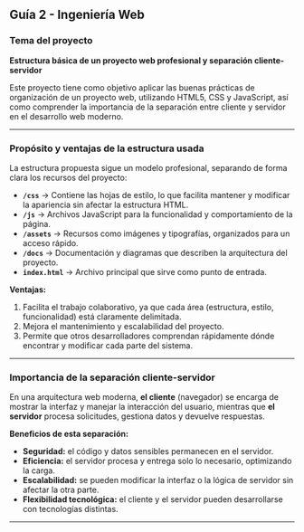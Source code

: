 ## Guía 2 - Ingeniería Web

### Tema del proyecto
**Estructura básica de un proyecto web profesional y separación cliente-servidor**

Este proyecto tiene como objetivo aplicar las buenas prácticas de organización de un proyecto web, utilizando HTML5, CSS y JavaScript, así como comprender la importancia de la separación entre cliente y servidor en el desarrollo web moderno.

---

### Propósito y ventajas de la estructura usada
La estructura propuesta sigue un modelo profesional, separando de forma clara los recursos del proyecto:

- **`/css`** → Contiene las hojas de estilo, lo que facilita mantener y modificar la apariencia sin afectar la estructura HTML.
- **`/js`** → Archivos JavaScript para la funcionalidad y comportamiento de la página.
- **`/assets`** → Recursos como imágenes y tipografías, organizados para un acceso rápido.
- **`/docs`** → Documentación y diagramas que describen la arquitectura del proyecto.
- **`index.html`** → Archivo principal que sirve como punto de entrada.

**Ventajas:**
1. Facilita el trabajo colaborativo, ya que cada área (estructura, estilo, funcionalidad) está claramente delimitada.
2. Mejora el mantenimiento y escalabilidad del proyecto.
3. Permite que otros desarrolladores comprendan rápidamente dónde encontrar y modificar cada parte del sistema.

---

### Importancia de la separación cliente-servidor
En una arquitectura web moderna, **el cliente** (navegador) se encarga de mostrar la interfaz y manejar la interacción del usuario, mientras que **el servidor** procesa solicitudes, gestiona datos y devuelve respuestas.

**Beneficios de esta separación:**
- **Seguridad:** el código y datos sensibles permanecen en el servidor.
- **Eficiencia:** el servidor procesa y entrega solo lo necesario, optimizando la carga.
- **Escalabilidad:** se pueden modificar la interfaz o la lógica de servidor sin afectar la otra parte.
- **Flexibilidad tecnológica:** el cliente y el servidor pueden desarrollarse con tecnologías distintas.

---

